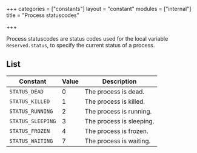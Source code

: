 +++
categories = ["constants"]
layout = "constant"
modules = ["internal"]
title = "Process statuscodes"

+++

Process statuscodes are status codes used for the local variable `Reserved.status`, to specify the current status of a process.

## List

| Constant | Value | Description |
|---|---|---|
| `STATUS_DEAD` | 0 | The process is dead. |
| `STATUS_KILLED` | 1 | The process is killed. |
| `STATUS_RUNNING` | 2 | The process is running. |
| `STATUS_SLEEPING` | 3 | The process is sleeping. |
| `STATUS_FROZEN` | 4 | The process is frozen. |
| `STATUS_WAITING` | 7 | The process is waiting.  |

